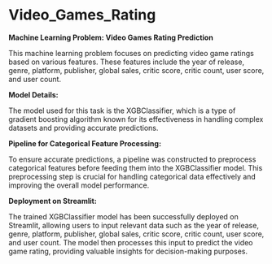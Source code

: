 # Video_Games_Rating

**Machine Learning Problem: Video Games Rating Prediction**

This machine learning problem focuses on predicting video game ratings based on various features. These features include the year of release, genre, platform, publisher, global sales, critic score, critic count, user score, and user count.

**Model Details:**

The model used for this task is the XGBClassifier, which is a type of gradient boosting algorithm known for its effectiveness in handling complex datasets and providing accurate predictions.

**Pipeline for Categorical Feature Processing:**

To ensure accurate predictions, a pipeline was constructed to preprocess categorical features before feeding them into the XGBClassifier model. This preprocessing step is crucial for handling categorical data effectively and improving the overall model performance.

**Deployment on Streamlit:**

The trained XGBClassifier model has been successfully deployed on Streamlit, allowing users to input relevant data such as the year of release, genre, platform, publisher, global sales, critic score, critic count, user score, and user count. The model then processes this input to predict the video game rating, providing valuable insights for decision-making purposes.
